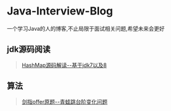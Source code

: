 # Java-Interview-Blog
一个学习Java的人的博客,不止局限于面试相关问题,希望未来会更好

## jdk源码阅读

> [HashMap源码解读--基于jdk7以及8](https://github.com/cicicc/Java-Interview-Blog/blob/master/algorithm/jumpfloor.md)

## 算法

>[剑指offer原题--青蛙跳台阶变化问题](https://github.com/cicicc/Java-Interview-Blog/blob/master/algorithm/jumpfloor.md)
